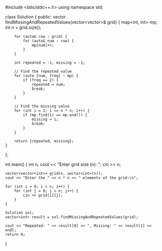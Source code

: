 #include <bits/stdc++.h>
using namespace std;

class Solution {
public:
    vector<int> findMissingAndRepeatedValues(vector<vector<int>>& grid) {
        map<int, int> mp;
        int n = grid.size();  

        for (auto& row : grid) {
            for (auto& num : row) {
                mp[num]++;
            }
        }

        int repeated = -1, missing = -1;
        
        // Find the repeated value
        for (auto [num, freq] : mp) {
            if (freq == 2) {
                repeated = num;
                break;
            }
        }

        // Find the missing value
        for (int i = 1; i <= n * n; i++) {
            if (mp.find(i) == mp.end()) {
                missing = i;
                break;
            }
        }

        return {repeated, missing};
    }
};

int main() {
    int n;
    cout << "Enter grid size (n): ";
    cin >> n;

    vector<vector<int>> grid(n, vector<int>(n));
    cout << "Enter the " << n * n << " elements of the grid:\n";

    for (int i = 0; i < n; i++) {
        for (int j = 0; j < n; j++) {
            cin >> grid[i][j];
        }
    }

    Solution sol;
    vector<int> result = sol.findMissingAndRepeatedValues(grid);
    
    cout << "Repeated: " << result[0] << ", Missing: " << result[1] << endl;
    return 0;
}
